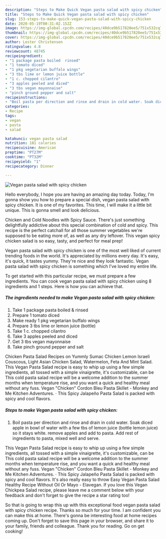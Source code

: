 ```yaml
---
description: "Steps to Make Quick Vegan pasta salad with spicy chicken"
title: "Steps to Make Quick Vegan pasta salad with spicy chicken"
slug: 153-steps-to-make-quick-vegan-pasta-salad-with-spicy-chicken
date: 2020-05-19T00:31:02.152Z
image: https://img-global.cpcdn.com/recipes/40dce9b517820ee5/751x532cq70/vegan-pasta-salad-with-spicy-chicken-recipe-main-photo.jpg
thumbnail: https://img-global.cpcdn.com/recipes/40dce9b517820ee5/751x532cq70/vegan-pasta-salad-with-spicy-chicken-recipe-main-photo.jpg
cover: https://img-global.cpcdn.com/recipes/40dce9b517820ee5/751x532cq70/vegan-pasta-salad-with-spicy-chicken-recipe-main-photo.jpg
author: Lester Christensen
ratingvalue: 4.8
reviewcount: 48745
recipeingredient:
- "1 package pasta boiled  rinsed"
- "1 tomato diced"
- "1 pkg vegetarian buffalo wings"
- "3 tbs lime or lemon juice bottle"
- "1 c. chopped cilantro"
- "3 apples peeled and diced"
- "3 tbs vegan mayonnaise"
- "pinch ground pepper and salt"
recipeinstructions:
- "Boil pasta per direction and rinse and drain in cold water. Soak diced apple in bowl of water with a few tbs of lemon juice (bottle lemon juice) so it stays white. remove apples and add to pasta. Add rest of ingredients to pasta, mixed well and serve."
categories:
- Recipe
tags:
- vegan
- pasta
- salad

katakunci: vegan pasta salad 
nutrition: 181 calories
recipecuisine: American
preptime: "PT27M"
cooktime: "PT32M"
recipeyield: "1"
recipecategory: Dinner

---
```



![Vegan pasta salad with spicy chicken](https://img-global.cpcdn.com/recipes/40dce9b517820ee5/751x532cq70/vegan-pasta-salad-with-spicy-chicken-recipe-main-photo.jpg)

Hello everybody, I hope you are having an amazing day today. Today, I'm gonna show you how to prepare a special dish, vegan pasta salad with spicy chicken. It is one of my favorites. This time, I will make it a little bit unique. This is gonna smell and look delicious.

Chicken and Cold Noodles with Spicy Sauce. There&#39;s just something delightfully addictive about this special combination of cold and spicy. This recipe is the perfect catchall for all those summer vegetables we&#39;re supposed to be eating more of, as well as any dry leftover. This vegan spicy chicken salad is so easy, tasty, and perfect for meal prep!

Vegan pasta salad with spicy chicken is one of the most well liked of current trending foods in the world. It's appreciated by millions every day. It's easy, it's quick, it tastes yummy. They're nice and they look fantastic. Vegan pasta salad with spicy chicken is something which I've loved my entire life.


To get started with this particular recipe, we must prepare a few ingredients. You can cook vegan pasta salad with spicy chicken using 8 ingredients and 1 steps. Here is how you can achieve that.

<!--inarticleads1-->

##### The ingredients needed to make Vegan pasta salad with spicy chicken:

1. Take 1 package pasta boiled &amp; rinsed
1. Prepare 1 tomato diced
1. Make ready 1 pkg vegetarian buffalo wings
1. Prepare 3 tbs lime or lemon juice (bottle)
1. Take 1 c. chopped cilantro
1. Take 3 apples peeled and diced
1. Get 3 tbs vegan mayonnaise
1. Take pinch ground pepper and salt


Chicken Pasta Salad Recipes on Yummly Sumac Chicken Lemon Israeli Couscous, Light Asian Chicken Salad, Watermelon, Feta And Mint Salad. This Vegan Pasta Salad recipe is easy to whip up using a few simple ingredients, all tossed with a simple vinaigrette, it&#39;s customizable, can be This cold pasta salad recipe will be a welcome addition to the summer months when temperature rise, and you want a quick and healthy meal without any fuss. Vegan &#34;Chicken&#34; Cordon Bleu Pasta Skillet - Monkey and Me Kitchen Adventures. · This Spicy Jalapeño Pasta Salad is packed with spicy and cool flavors. 

<!--inarticleads2-->

##### Steps to make Vegan pasta salad with spicy chicken:

1. Boil pasta per direction and rinse and drain in cold water. Soak diced apple in bowl of water with a few tbs of lemon juice (bottle lemon juice) so it stays white. remove apples and add to pasta. Add rest of ingredients to pasta, mixed well and serve.


This Vegan Pasta Salad recipe is easy to whip up using a few simple ingredients, all tossed with a simple vinaigrette, it&#39;s customizable, can be This cold pasta salad recipe will be a welcome addition to the summer months when temperature rise, and you want a quick and healthy meal without any fuss. Vegan &#34;Chicken&#34; Cordon Bleu Pasta Skillet - Monkey and Me Kitchen Adventures. · This Spicy Jalapeño Pasta Salad is packed with spicy and cool flavors. It&#39;s also really easy to throw Easy Vegan Pasta Salad Healthy Recipe Without Oil Or Mayo - Elavegan. If you love this Vegan Chickpea Salad recipe, please leave me a comment below with your feedback and don&#39;t forget to give the recipe a star rating too! 

So that is going to wrap this up with this exceptional food vegan pasta salad with spicy chicken recipe. Thanks so much for your time. I am confident you can make this at home. There's gonna be interesting food at home recipes coming up. Don't forget to save this page in your browser, and share it to your family, friends and colleague. Thank you for reading. Go on get cooking!
